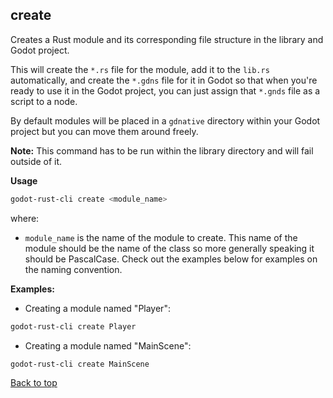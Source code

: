 ## create

Creates a Rust module and its corresponding file structure in the library and Godot project.

This will create the `*.rs` file for the module, add it to the `lib.rs` automatically, and create the `*.gdns` file for it in Godot so that when you're ready to use it in the Godot project, you can just assign that `*.gnds` file as a script to a node.

By default modules will be placed in a `gdnative` directory within your Godot project but you can move them around freely.

**Note:** This command has to be run within the library directory and will fail outside of it.

**Usage**

```sh
godot-rust-cli create <module_name>
```

where:

- `module_name` is the name of the module to create. This name of the module should be the name of the class so more generally speaking it should be PascalCase. Check out the examples below for examples on the naming convention.

**Examples:**

- Creating a module named "Player":

```sh
godot-rust-cli create Player
```

- Creating a module named "MainScene":

```sh
godot-rust-cli create MainScene
```

[Back to top](#create)
